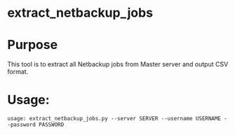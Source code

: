 # extract_netbackup_jobs

# Purpose
This tool is to extract all Netbackup jobs from Master server and output CSV format.


# Usage:
```
usage: extract_netbackup_jobs.py --server SERVER --username USERNAME --password PASSWORD
```
